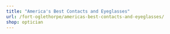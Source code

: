 ```yaml
---
title: "America's Best Contacts and Eyeglasses"
url: /fort-oglethorpe/americas-best-contacts-and-eyeglasses/
shop: optician
---
```

